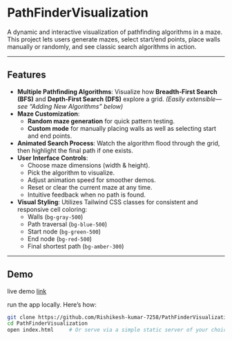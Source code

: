 # PathFinderVisualization

A dynamic and interactive visualization of pathfinding algorithms in a maze. This project lets users generate mazes, select start/end points, place walls manually or randomly, and see classic search algorithms in action.

---

##  Features

- **Multiple Pathfinding Algorithms**: Visualize how **Breadth‑First Search (BFS)** and **Depth‑First Search (DFS)** explore a grid. *(Easily extensible—see “Adding New Algorithms” below)*
- **Maze Customization**:
  - **Random maze generation** for quick pattern testing.
  - **Custom mode** for manually placing walls as well as selecting start and end points.
- **Animated Search Process**: Watch the algorithm flood through the grid, then highlight the final path if one exists.
- **User Interface Controls**:
  - Choose maze dimensions (width & height).
  - Pick the algorithm to visualize.
  - Adjust animation speed for smoother demos.
  - Reset or clear the current maze at any time.
  - Intuitive feedback when no path is found.
- **Visual Styling**: Utilizes Tailwind CSS classes for consistent and responsive cell coloring:
  - Walls (`bg‑gray‑500`)
  - Path traversal (`bg‑blue‑500`)
  - Start node (`bg‑green‑500`)
  - End node (`bg‑red‑500`)
  - Final shortest path (`bg‑amber‑300`)

---

##  Demo
live demo [link](https://rishikesh-kumar-7258.github.io/PathFinderVisualization/)

run the app locally. Here’s how:

```bash
git clone https://github.com/Rishikesh‑kumar‑7258/PathFinderVisualization.git
cd PathFinderVisualization
open index.html     # Or serve via a simple static server of your choice
